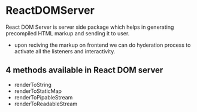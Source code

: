 # ReactDOMServer


React DOM Server is server side package which helps in generating precompiled HTML markup and sending it to user.
- upon reciving the markup on frontend we can do hyderation process to activate all the listeners and interactivity.


## 4 methods available in React DOM server

- renderToString
- renderToStaticMap
- renderToPipableStream
- renderToReadableStream